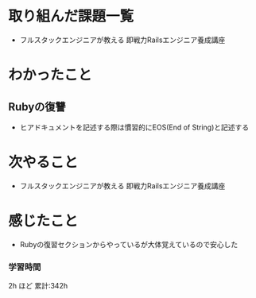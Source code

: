 # 取り組んだ課題一覧
- フルスタックエンジニアが教える 即戦力Railsエンジニア養成講座
# わかったこと
## Rubyの復讐
- ヒアドキュメントを記述する際は慣習的にEOS(End of String)と記述する
# 次やること
- フルスタックエンジニアが教える 即戦力Railsエンジニア養成講座
# 感じたこと
- Rubyの復習セクションからやっているが大体覚えているので安心した
### 学習時間
2h ほど
累計:342h



